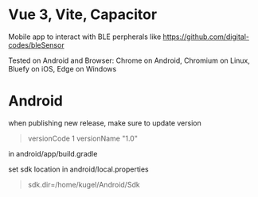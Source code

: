 # Vue 3, Vite, Capacitor

Mobile app to interact with BLE perpherals like https://github.com/digital-codes/bleSensor

Tested on Android and Browser: Chrome on Android, Chromium on Linux, Bluefy on iOS, Edge on Windows


# Android
when publishing new release, make sure to update version 

> versionCode 1
> versionName "1.0"

in android/app/build.gradle

set sdk location in android/local.properties

> sdk.dir=/home/kugel/Android/Sdk

